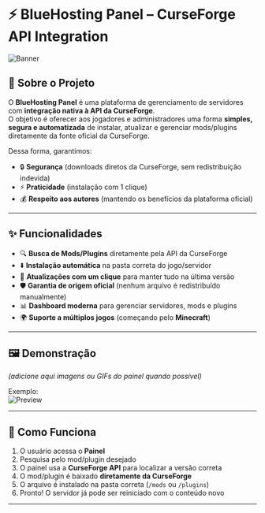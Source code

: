 # ⚡ BlueHosting Panel – CurseForge API Integration

![Banner](https://i.imgur.com/0zj3Q1l.png) <!-- substitua por um banner próprio -->

## 📌 Sobre o Projeto
O **BlueHosting Panel** é uma plataforma de gerenciamento de servidores com **integração nativa à API da CurseForge**.  
O objetivo é oferecer aos jogadores e administradores uma forma **simples, segura e automatizada** de instalar, atualizar e gerenciar mods/plugins diretamente da fonte oficial da CurseForge.

Dessa forma, garantimos:
- 🔒 **Segurança** (downloads diretos da CurseForge, sem redistribuição indevida)  
- ⚡ **Praticidade** (instalação com 1 clique)  
- 💰 **Respeito aos autores** (mantendo os benefícios da plataforma oficial)  

---

## ✨ Funcionalidades
- 🔍 **Busca de Mods/Plugins** diretamente pela API da CurseForge  
- ⬇️ **Instalação automática** na pasta correta do jogo/servidor  
- 🔄 **Atualizações com um clique** para manter tudo na última versão  
- 🛡️ **Garantia de origem oficial** (nenhum arquivo é redistribuído manualmente)  
- 📊 **Dashboard moderna** para gerenciar servidores, mods e plugins  
- 🌍 **Suporte a múltiplos jogos** (começando pelo **Minecraft**)  

---

## 🖼️ Demonstração
*(adicione aqui imagens ou GIFs do painel quando possível)*

Exemplo:  
![Preview](https://i.imgur.com/HEZz4mR.png)

---

## 🚀 Como Funciona
1. O usuário acessa o **Painel**  
2. Pesquisa pelo mod/plugin desejado  
3. O painel usa a **CurseForge API** para localizar a versão correta  
4. O mod/plugin é baixado **diretamente da CurseForge**  
5. O arquivo é instalado na pasta correta (`/mods` ou `/plugins`)  
6. Pronto! O servidor já pode ser reiniciado com o conteúdo novo  

---
